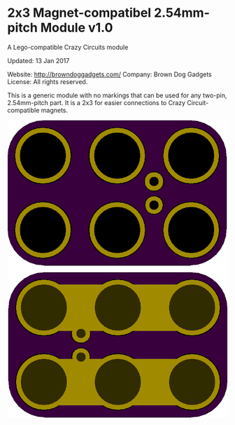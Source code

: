 <!--- start title --->
# 2x3 Magnet-compatibel 2.54mm-pitch Module v1.0
A Lego-compatible Crazy Circuits module


Updated: 13 Jan 2017

Website: http://browndoggadgets.com/
Company: Brown Dog Gadgets
License: All rights reserved.

<!--- end title --->
This is a generic module with no markings that can be used for any two-pin, 2.54mm-pitch part. It is a 2x3 for easier connections to Crazy Circuit-compatible magnets.

![Gerber Preview](preview.png)

